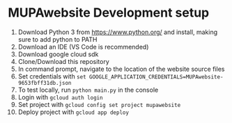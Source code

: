 # MUPAwebsite Development setup

1. Download Python 3 from https://www.python.org/ and install, making sure to add python to PATH
2. Download an IDE (VS Code is recommended)
3. Download google cloud sdk
4. Clone/Download this repository 
5. In command prompt, navigate to the location of the website source files
6. Set credentials with ```set GOOGLE_APPLICATION_CREDENTIALS=MUPAwebsite-9653fbff31db.json```
7. To test locally, run ```python main.py``` in the console
8. Login with ```gcloud auth login```
9. Set project with  ```gcloud config set project mupawebsite```
10. Deploy project with ```gcloud app deploy```
